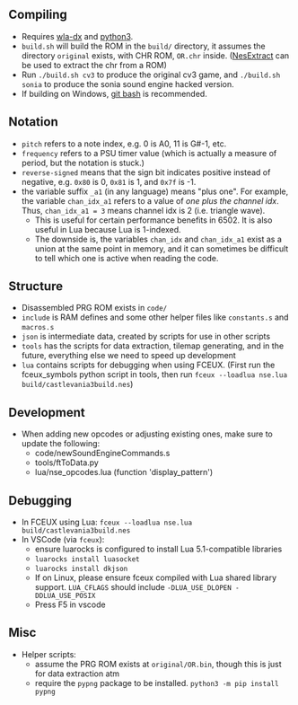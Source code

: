 ## Compiling
* Requires [wla-dx](https://github.com/vhelin/wla-dx) and [python3](https://www.python.org/).
* `build.sh` will build the ROM in the `build/` directory, it assumes the directory `original` exists, with CHR ROM, `OR.chr` inside. ([NesExtract](https://github.com/X-death25/Nes-Extract) can be used to extract the chr from a ROM)
* Run `./build.sh cv3` to produce the original cv3 game, and `./build.sh sonia` to produce the sonia sound engine hacked version.
* If building on Windows, [git bash](https://git-scm.com/downloads) is recommended.

## Notation
* `pitch` refers to a note index, e.g. 0 is A0, 11 is G#-1, etc.
* `frequency` refers to a PSU timer value (which is actually a measure of period, but the notation is stuck.)
* `reverse-signed` means that the sign bit indicates positive instead of negative, e.g. `0x80` is 0, `0x81` is 1, and `0x7f` is -1.
* the variable suffix `_a1` (in any language) means "plus one". For example, the variable `chan_idx_a1` refers to a value of *one plus the channel idx*. Thus, `chan_idx_a1 = 3` means channel idx is 2 (i.e. triangle wave).
  * This is useful for certain performance benefits in 6502. It is also useful in Lua because Lua is 1-indexed.
  * The downside is, the variables `chan_idx` and `chan_idx_a1` exist as a union at the same point in memory, and it can sometimes be difficult to tell which one is active when reading the code.

## Structure
* Disassembled PRG ROM exists in `code/`
* `include` is RAM defines and some other helper files like `constants.s` and `macros.s`
* `json` is intermediate data, created by scripts for use in other scripts
* `tools` has the scripts for data extraction, tilemap generating, and in the future, everything else we need to speed up development
* `lua` contains scripts for debugging when using FCEUX. (First run the fceux_symbols python script in tools, then run `fceux --loadlua nse.lua build/castlevania3build.nes`)

## Development
* When adding new opcodes or adjusting existing ones, make sure to update the following:
  * code/newSoundEngineCommands.s
  * tools/ftToData.py
  * lua/nse_opcodes.lua (function 'display_pattern')

## Debugging
* In FCEUX using Lua: `fceux --loadlua nse.lua build/castlevania3build.nes`
* In VSCode (via `fceux`):
  * ensure luarocks is configured to install Lua 5.1-compatible libraries
  * `luarocks install luasocket`
  * `luarocks install dkjson`
  * If on Linux, please ensure fceux compiled with Lua shared library support. `LUA_CFLAGS` should include `-DLUA_USE_DLOPEN -DDLUA_USE_POSIX`
  * Press F5 in vscode

## Misc
* Helper scripts:
    * assume the PRG ROM exists at `original/OR.bin`, though this is just for data extraction atm
    * require the `pypng` package to be installed. `python3 -m pip install pypng`